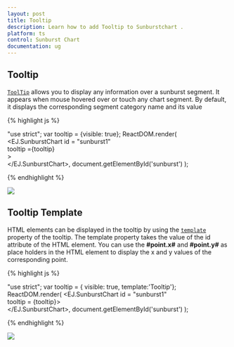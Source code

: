 ```yaml
---
layout: post
title: Tooltip
description: Learn how to add Tooltip to Sunburstchart .
platform: ts
control: Sunburst Chart
documentation: ug
---
```


## Tooltip  

[`ToolTip`](../api/ejsunburstchart#members:tooltip) allows you to display any information over a sunburst segment. It appears when mouse hovered over or touch any chart segment. By default, it displays the corresponding segment category name and its value

{% highlight js %}

"use strict";
 var tooltip = {visible: true};
 ReactDOM.render(
    <EJ.SunburstChart id = "sunburst1"      
    tooltip ={tooltip}    
    >                  
    </EJ.SunburstChart>,
          document.getElementById('sunburst')
);



{% endhighlight %}

![](/js/SunburstChart/Tooltip_images/Tooltip_img1.png)

## Tooltip Template   

HTML elements can be displayed in the tooltip by using the [`template`](../api/ejsunburstchart#members:tooltip-template) property of the tooltip. The template property takes the value of the id attribute of the HTML element. You can use the **#point.x#** and **#point.y#** as place holders in the HTML element to display the x and y values of the corresponding point.

{% highlight js %}

<body>
    <div id="Tooltip" style="display: none;">
        <div id="value" style="background-color:red;padding-top:3px;padding-right:3px">
            <div>
                <label id="efpercentage" style="color:white">
                    &nbsp;&nbsp;Category:&nbsp;#point.x#
                   <br />&nbsp;&nbsp;Value:#point.y#
                </label>
            </div>
        </div>
    </div>
</body>

"use strict";
var tooltip = { visible: true,
    template:'Tooltip'};
ReactDOM.render(
    <EJ.SunburstChart id = "sunburst1"          
	tooltip = {tooltip}>                  
    </EJ.SunburstChart>,
          document.getElementById('sunburst')
);



{% endhighlight %}

![](/js/SunburstChart/Tooltip_images/Tooltip_img2.png)
